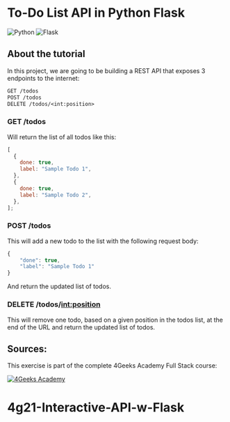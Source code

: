 # To-Do List API in Python Flask

![Python](https://img.shields.io/badge/Python-3776AB?style=for-the-badge&logo=python&logoColor=white)
![Flask](https://img.shields.io/badge/Flask-000000?style=for-the-badge&logo=flask&logoColor=white)

## About the tutorial

In this project, we are going to be building a REST API that exposes 3 endpoints to the internet:

```txt
GET /todos
POST /todos
DELETE /todos/<int:position>
```

### GET /todos

Will return the list of all todos like this:

```javascript
[
  {
    done: true,
    label: "Sample Todo 1",
  },
  {
    done: true,
    label: "Sample Todo 2",
  },
];
```

### POST /todos

This will add a new todo to the list with the following request body:

```javascript
{
    "done": true,
    "label": "Sample Todo 1"
}
```

And return the updated list of todos.

### DELETE /todos/<int:position>

This will remove one todo, based on a given position in the todos list, at the end of the URL and return the updated list of todos.

## Sources:

This exercise is part of the complete 4Geeks Academy Full Stack course:

[![4Geeks Academy](https://img.shields.io/badge/4Geeks%20Academy-blue.svg)](https://4geeks.com/syllabus/santiago-pt-49/project/python-flask-api-tutorial)
# 4g21-Interactive-API-w-Flask

